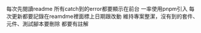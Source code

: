 每次先閱讀readme
所有catch到的error都要顯示在前台
一率使用pnpm引入
每次更新都要記錄在reamdme裡面標上日期跟改動
維持專案整潔，沒有到的套件、元件、測試腳本要刪除
都要有註解

